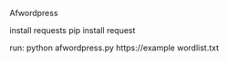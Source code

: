 Afwordpress



install requests
    pip install request


run: 
    python afwordpress.py https://example wordlist.txt
